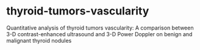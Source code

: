 # thyroid-tumors-vascularity
Quantitative analysis of thyroid tumors vascularity: A comparison between 3-D contrast-enhanced ultrasound and 3-D Power Doppler on benign and malignant thyroid nodules
